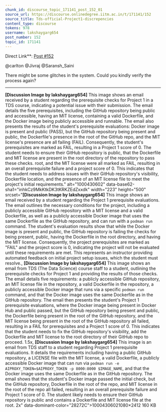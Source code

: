 ```yaml
---
chunk_id: discourse_topic_171141_post_152_01
source_url: https://discourse.onlinedegree.iitm.ac.in/t/171141/152
source_title: Tds-official-Project1-discrepencies
content_type: discourse
tokens: 978
username: lakshaygarg654
post_number: 152
topic_id: 171141
---
```


Direct Link**: [Post #152](https://discourse.onlinedegree.iitm.ac.in/t/171141/152)

@carlton @Jivraj @Saransh_Saini

There might be some glitches in the system. Could you kindly verify the process again?

---

**[Discussion Image by lakshaygarg654]** This image shows an email received by a student regarding the prerequisite checks for Project 1 in a TDS course, indicating a potential issue with their submission. The email details the five prerequisites, including the GitHub repository being public and accessible, having an MIT license, containing a valid Dockerfile, and the Docker image being publicly accessible and runnable. The email also presents the results of the student's prerequisite evaluations: Docker image is present and public (PASS), but the GitHub repository being present and public, the Dockerfile's presence in the root of the GitHub repo, and the MIT license's presence are all failing (FAIL). Consequently, the student's prerequisites are marked as FAIL, resulting in a Project 1 score of 0. The student needs to ensure their GitHub repository is public, that the Dockerfile and MIT license are present in the root directory of the repository to pass these checks. root, and the MIT license were all marked as FAIL, resulting in an overall prerequisite failure and a project score of 0. This indicates that the student needs to address issues with their GitHub repository's visibility, Dockerfile location, and the presence of an MIT license file to meet the project's initial requirements." alt="1000430602" data-base62-sha1="inhkCz9MkKtkDK3tKRKZEdZxxdk" width="223" height="500" srcset="**[Discussion Image by lakshaygarg654]** This image shows an email received by a student regarding the Project 1 prerequisite evaluations. The email outlines the necessary conditions for the project, including a publicly accessible GitHub repository with a MIT license and a valid Dockerfile, as well as a publicly accessible Docker image that uses the same Dockerfile as the GitHub repository, and can run with a `podman run` command. The student's evaluation results show that while the Docker image is present and public, the GitHub repository is failing the checks for being present, public, having the Dockerfile in the root directory, and having the MIT license. Consequently, the project prerequisites are marked as "FAIL" and the project score is 0, indicating the project will not be evaluated until these requirements are met. This represents an instructor providing automated feedback on initial project setup issues, which the student must resolve., **[Discussion Image by lakshaygarg654]** This image shows an email from TDS (The Data Science) course staff to a student, outlining the prerequisite checks for Project 1 and providing the results of those checks. The email details five requirements: a publicly accessible GitHub repository, an MIT license file in the repository, a valid Dockerfile in the repository, a publicly accessible Docker image that runs via a specific `podman run` command, and that the Docker image uses the same Dockerfile as in the GitHub repository. The email then presents the student's Project 1 prerequisite evaluations, where the Docker image being present in Docker Hub and public passed, but the GitHub repository being present and public, the Dockerfile being present in the root of the GitHub repository, and the MIT license being present in the root of the GitHub repository all failed, resulting in a FAIL for prerequisites and a Project 1 score of 0. This indicates that the student needs to fix the GitHub repository's visibility, add the Dockerfile and MIT license to the root directory of their GitHub repo to proceed. 1.5x, **[Discussion Image by lakshaygarg654]** This image is an email from TDS staff to a student regarding Project 1 prerequisite evaluations. It details the requirements including having a public GitHub repository, a LICENSE file with the MIT license, a valid Dockerfile, a publicly accessible Docker image that can run via `podman run -e AIPROXY_TOKEN=$AIPROXY_TOKEN -p 8000:8000 $IMAGE_NAME`, and that the Docker image uses the same Dockerfile as in the GitHub repository. The email shows that the student's Docker image passed the initial check, but the GitHub repository, Dockerfile in the root of the repo, and MIT license in the root of the repo all failed, resulting in an overall prerequisite failure and Project 1 score of 0. The student likely needs to ensure their GitHub repository is public and contains a Dockerfile and MIT license file at the root. 2x" data-dominant-color="28272C">10004306021080×2412 160 KB
